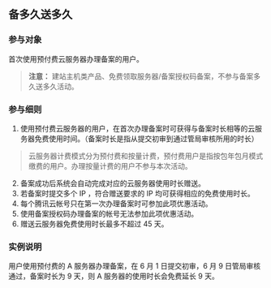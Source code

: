 ## 备多久送多久

### 参与对象

首次使用预付费云服务器办理备案的用户。
> **注意：**
> 建站主机类产品、免费领取服务器/备案授权码备案，不参与备案多久送多久活动。

### 参与细则
1. 使用预付费云服务器的用户，在首次办理备案时可获得与备案时长相等的云服务器免费使用时间。（备案时长是指从提交初审到通过管局审核所用的时长）
>云服务器计费模式分为预付费和按量计费，预付费用户是指按包年包月模式缴费的用户。办理按量计费的用户不参与本次活动。

2. 备案成功后系统会自动完成对应的云服务器使用时长赠送。
3. 若备案时提交多个 IP ，符合赠送要求的 IP 均可获得相应的免费使用时长。
4. 每个腾讯云帐号只在第一次办理备案时可参加此项优惠活动。
5. 使用备案授权码办理备案的帐号无法参加此项优惠活动。
6. 赠送云服务器免费使用时长最多不超过 45 天。

### 实例说明

用户使用预付费的 A 服务器办理备案，在 6 月 1 日提交初审，6 月 9 日管局审核通过，备案时长为 9 天，则 A 服务器的使用时长会免费延长 9 天。